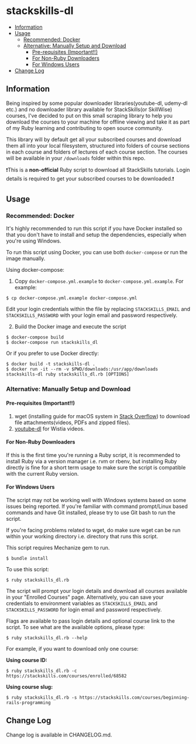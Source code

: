 # stackskills-dl

<!-- MarkdownTOC autolink="true" autoanchor="true" bracket="round" -->

- [Information](#information)
- [Usage](#usage)
    - [Recommended: Docker](#recommended-docker)
    - [Alternative: Manually Setup and Download](#alternative-manually-setup-and-download)
        - [Pre-requisites \(Important!!\)](#pre-requisites-important)
        - [For Non-Ruby Downloaders](#for-non-ruby-downloaders)
        - [For Windows Users](#for-windows-users)
- [Change Log](#change-log)

<!-- /MarkdownTOC -->

<a id="information"></a>
## Information

Being inspired by some popular downloader libraries(youtube-dl, udemy-dl etc.) and no downloader library available for StackSkills(or SkillWise) courses, I've decided to put on this small scraping library to help you download the courses to your machine for offline viewing and take it as part of my Ruby learning and contributing to open source community.

This library will by default get all your subscribed courses and download them all into your local filesystem, structured into folders of course sections in each course and folders of lectures of each course section. The courses will be available in your `/downloads` folder within this repo.

:exclamation:This is a **non-official** Ruby script to download all StackSkills tutorials. Login details is required to get your subscribed courses to be downloaded.:exclamation:

<a id="usage"></a>
## Usage

<a id="recommended-docker"></a>
### Recommended: Docker

It's highly recommended to run this script if you have Docker installed so that you don't have to install and setup the dependencies, especially when you're using Windows.

To run this script using Docker, you can use both `docker-compose` or run the image manually.

Using docker-compose:

1.  Copy `docker-compose.yml.example` to `docker-compose.yml.example`. For example:

```shell
$ cp docker-compose.yml.example docker-compose.yml
```

Edit your login credentials within the file by replacing `STACKSKILLS_EMAIL` and `STACKSKILLS_PASSWORD` with your login email and password respectively.

2.  Build the Docker image and execute the script

```shell
$ docker-compose build
$ docker-compose run stackskills_dl
```

Or if you prefer to use Docker directly:

```shell
$ docker build -t stackskills-dl .
$ docker run -it --rm -v $PWD/downloads:/usr/app/downloads stackskills-dl ruby stackskills_dl.rb [OPTIONS]
```

<a id="alternative-manually-setup-and-download"></a>
### Alternative: Manually Setup and Download

<a id="pre-requisites-important"></a>
#### Pre-requisites (Important!!)

1.  wget (installing guide for macOS system in [Stack Overflow](https://stackoverflow.com/questions/33886917/how-to-install-wget-in-macos-capitan-sierra)) to download file attachments(videos, PDFs and zipped files).
2.  [youtube-dl](https://github.com/rg3/youtube-dl) for Wistia videos.

<a id="for-non-ruby-downloaders"></a>
#### For Non-Ruby Downloaders

If this is the first time you're running a Ruby script, it is recommended to install Ruby via a version manager i.e. rvm or rbenv, but installing Ruby directly is fine for a short term usage to make sure the script is compatible with the current Ruby version.

<a id="for-windows-users"></a>
#### For Windows Users

The script may not be working well with Windows systems based on some issues being reported. If you're familiar with command prompt/Linux based commands and have Git installed, please try to use Git bash to run the script.

If you're facing problems related to wget, do make sure wget can be run within your working directory i.e. directory that runs this script.

This script requires Mechanize gem to run.

```shell
$ bundle install
```

To use this script:

```shell
$ ruby stackskills_dl.rb
```

The script will prompt your login details and download all courses available in your "Enrolled Courses" page. Alternatively, you can save your credentials to environment variables as `STACKSKILLS_EMAIL` and `STACKSKILLS_PASSWORD` for login email and password respectively.

Flags are available to pass login details and optional course link to the script.
To see what are the available options, please type:

```shell
$ ruby stackskills_dl.rb --help
```

For example, if you want to download only one course:

**Using course ID:**

```shell
$ ruby stackskills_dl.rb -c https://stackskills.com/courses/enrolled/68582
```

**Using course slug:**

```shell
$ ruby stackskills_dl.rb -s https://stackskills.com/courses/beginning-rails-programming
```

<a id="change-log"></a>
## Change Log

Change log is available in CHANGELOG.md.
